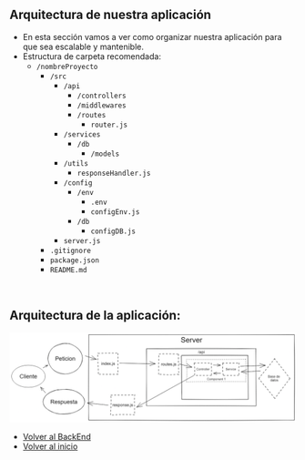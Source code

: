 ## Arquitectura de nuestra aplicación

- En esta sección vamos a ver como organizar nuestra aplicación para que sea escalable y mantenible.
- Estructura de carpeta recomendada:
  - `/nombreProyecto`
    - `/src`
      - `/api`
        - `/controllers`
        - `/middlewares`
        - `/routes`
          - `router.js`
      - `/services`
        - `/db`
            - `/models`
      - `/utils`
        - `responseHandler.js`
      - `/config`
        - `/env`
          - `.env`
          - `configEnv.js`
        - `/db`
          - `configDB.js`
      - `server.js`
    - `.gitignore`
    - `package.json`
    - `README.md`

<br>

## Arquitectura de la aplicación:

![img_2.png](img_2.png)

- [Volver al BackEnd](./Backend.md)
- [Volver al inicio](../../README.md)